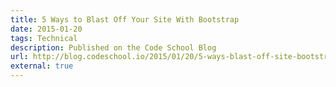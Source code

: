 ```yaml
---
title: 5 Ways to Blast Off Your Site With Bootstrap
date: 2015-01-20
tags: Technical
description: Published on the Code School Blog
url: http://blog.codeschool.io/2015/01/20/5-ways-blast-off-site-bootstrap/
external: true
---
```

